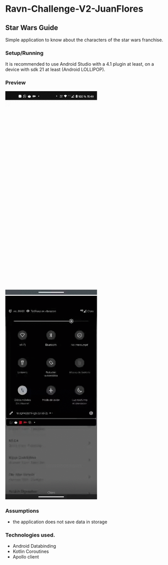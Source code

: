 # Ravn-Challenge-V2-JuanFlores

## Star Wars Guide
Simple application to know about the characters of the star wars franchise.

### Setup/Running
It is recommended to use Android Studio with a 4.1 plugin at least, on a device with sdk 21 at least (Android LOLLIPOP).


### Preview
![demo preview](demo/demo1.gif)
![demo preview](demo/demo2.gif)

### Assumptions
- the application does not save data in storage


### Technologies used.
- Android Databinding
- Kotlin Coroutines
- Apollo client
